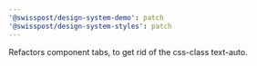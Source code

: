```yaml
---
'@swisspost/design-system-demo': patch
'@swisspost/design-system-styles': patch
---
```


Refactors component tabs, to get rid of the css-class text-auto.
